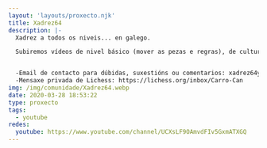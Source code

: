 ```yaml
---
layout: 'layouts/proxecto.njk'
title: Xadrez64
description: |-
  Xadrez a todos os niveis... en galego.

  Subiremos vídeos de nivel básico (mover as pezas e regras), de cultura xadrecística, técnicos (teoría de aberturas, finais, táctica, estratexia, etc.) e comentaremos torneos presenciais e de Lichess.


  -Email de contacto para dúbidas, suxestións ou comentarios: xadrez64yt@gmail.com
  -Mensaxe privada de Lichess: https://lichess.org/inbox/Carro-Can
img: /img/comunidade/Xadrez64.webp
date: 2020-03-28 18:53:22
type: proxecto
tags:
  - youtube
redes:
  youtube: https://www.youtube.com/channel/UCXsLF9OAmvdFIv5GxmATXGQ
---
```

